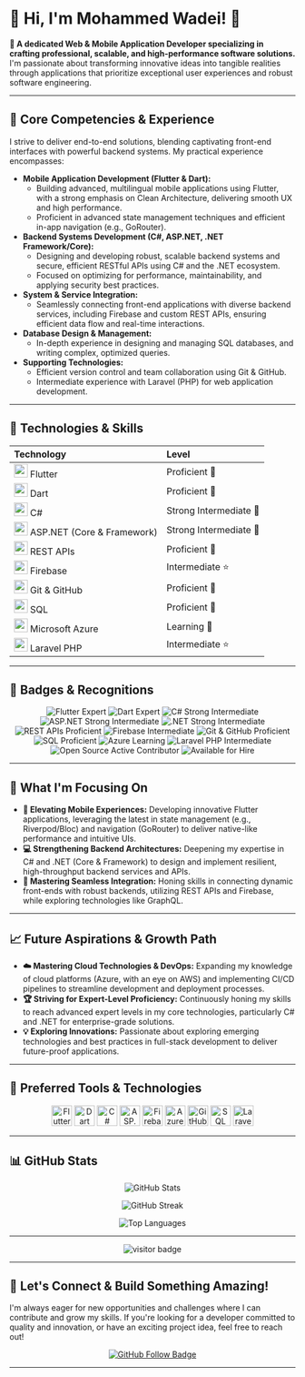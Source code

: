 # 🧊 Hi, I'm Mohammed Wadei! 👋

**🚀 A dedicated Web & Mobile Application Developer specializing in crafting professional, scalable, and high-performance software solutions.**
I'm passionate about transforming innovative ideas into tangible realities through applications that prioritize exceptional user experiences and robust software engineering.

---

## 🎯 Core Competencies & Experience

I strive to deliver end-to-end solutions, blending captivating front-end interfaces with powerful backend systems. My practical experience encompasses:

*   **Mobile Application Development (Flutter & Dart):**
    *   Building advanced, multilingual mobile applications using Flutter, with a strong emphasis on Clean Architecture, delivering smooth UX and high performance.
    *   Proficient in advanced state management techniques and efficient in-app navigation (e.g., GoRouter).
*   **Backend Systems Development (C#, ASP.NET, .NET Framework/Core):**
    *   Designing and developing robust, scalable backend systems and secure, efficient RESTful APIs using C# and the .NET ecosystem.
    *   Focused on optimizing for performance, maintainability, and applying security best practices.
*   **System & Service Integration:**
    *   Seamlessly connecting front-end applications with diverse backend services, including Firebase and custom REST APIs, ensuring efficient data flow and real-time interactions.
*   **Database Design & Management:**
    *   In-depth experience in designing and managing SQL databases, and writing complex, optimized queries.
*   **Supporting Technologies:**
    *   Efficient version control and team collaboration using Git & GitHub.
    *   Intermediate experience with Laravel (PHP) for web application development.

---

## 🚀 Technologies & Skills

| Technology | Level |
|:-----------|:------|
| <img src="https://img.icons8.com/color/48/flutter.png" width="24"/> Flutter | Proficient 🚀 |
| <img src="https://img.icons8.com/color/48/dart.png" width="24"/> Dart | Proficient 🚀 |
| <img src="https://img.icons8.com/color/48/c-sharp-logo.png" width="24"/> C# | Strong Intermediate 🎯 |
| <img src="https://img.icons8.com/color/48/asp.png" width="24"/> ASP.NET (Core & Framework) | Strong Intermediate 🎯 |
| <img src="https://img.icons8.com/ios-filled/50/api-settings.png" width="24"/> REST APIs | Proficient 🚀 |
| <img src="https://img.icons8.com/color/48/firebase.png" width="24"/> Firebase | Intermediate ⭐ |
| <img src="https://img.icons8.com/ios-glyphs/30/github.png" width="24"/> Git & GitHub | Proficient 🚀 |
| <img src="https://img.icons8.com/ios-filled/50/sql.png" width="24"/> SQL | Proficient 🚀 |
| <img src="https://img.icons8.com/color/48/azure-1.png" width="24"/> Microsoft Azure | Learning 📘 |
| <img src="https://img.icons8.com/external-tal-revivo-color-tal-revivo/48/000000/external-laravel-is-a-free-open-source-php-web-framework-logo-color-tal-revivo.png" width="24"/> Laravel PHP | Intermediate ⭐ |

---

## 🏅 Badges & Recognitions

<p align="center">
  <img src="https://img.shields.io/badge/Flutter-Expert-blue?logo=flutter&logoColor=white&style=for-the-badge" alt="Flutter Expert"/>
  <img src="https://img.shields.io/badge/Dart-Expert-blue?logo=dart&logoColor=white&style=for-the-badge" alt="Dart Expert"/>
  <img src="https://img.shields.io/badge/C%23-Strong%20Intermediate-239120?logo=c-sharp&logoColor=white&style=for-the-badge" alt="C# Strong Intermediate"/>
  <img src="https://img.shields.io/badge/ASP.NET-Strong%20Intermediate-512BD4?logo=dotnet&logoColor=white&style=for-the-badge" alt="ASP.NET Strong Intermediate"/>
  <img src="https://img.shields.io/badge/.NET%20(Core%20&%20Framework)-Strong%20Intermediate-512BD4?logo=dotnet&logoColor=white&style=for-the-badge" alt=".NET Strong Intermediate"/>
  <img src="https://img.shields.io/badge/REST%20APIs-Proficient-green?logo=api&logoColor=white&style=for-the-badge" alt="REST APIs Proficient"/>
  <img src="https://img.shields.io/badge/Firebase-Intermediate-FFCA28?logo=firebase&logoColor=black&style=for-the-badge" alt="Firebase Intermediate"/>
  <img src="https://img.shields.io/badge/Git%20&%20GitHub-Proficient-orange?logo=git&logoColor=white&style=for-the-badge" alt="Git & GitHub Proficient"/>
  <img src="https://img.shields.io/badge/SQL-Proficient-003B57?logo=postgresql&logoColor=white&style=for-the-badge" alt="SQL Proficient"/>
  <img src="https://img.shields.io/badge/Azure-Learning-0089D6?logo=microsoftazure&logoColor=white&style=for-the-badge" alt="Azure Learning"/>
  <img src="https://img.shields.io/badge/Laravel%20PHP-Intermediate-FF2D20?logo=laravel&logoColor=white&style=for-the-badge" alt="Laravel PHP Intermediate"/>
  <img src="https://img.shields.io/badge/Open%20Source-Active%20Contributor-brightgreen?logo=github&logoColor=white&style=for-the-badge" alt="Open Source Active Contributor" />
  <img src="https://img.shields.io/badge/Available%20For%20Hire-Yes-green?style=for-the-badge" alt="Available for Hire" />
</p>

---

## 🔭 What I'm Focusing On

*   **📱 Elevating Mobile Experiences:** Developing innovative Flutter applications, leveraging the latest in state management (e.g., Riverpod/Bloc) and navigation (GoRouter) to deliver native-like performance and intuitive UIs.
*   **💻 Strengthening Backend Architectures:** Deepening my expertise in C# and .NET (Core & Framework) to design and implement resilient, high-throughput backend services and APIs.
*   **🔗 Mastering Seamless Integration:** Honing skills in connecting dynamic front-ends with robust backends, utilizing REST APIs and Firebase, while exploring technologies like GraphQL.

---

## 📈 Future Aspirations & Growth Path

*   **☁️ Mastering Cloud Technologies & DevOps:** Expanding my knowledge of cloud platforms (Azure, with an eye on AWS) and implementing CI/CD pipelines to streamline development and deployment processes.
*   **🏆 Striving for Expert-Level Proficiency:** Continuously honing my skills to reach advanced expert levels in my core technologies, particularly C# and .NET for enterprise-grade solutions.
*   **💡 Exploring Innovations:** Passionate about exploring emerging technologies and best practices in full-stack development to deliver future-proof applications.

---

## 🧰 Preferred Tools & Technologies

<p align="center">
  <img src="https://img.icons8.com/color/48/flutter.png" width="36" alt="Flutter"/>
  <img src="https://img.icons8.com/color/48/dart.png" width="36" alt="Dart"/>
  <img src="https://img.icons8.com/color/48/c-sharp-logo.png" width="36" alt="C#"/>
  <img src="https://img.icons8.com/color/48/asp.png" width="36" alt="ASP.NET"/>
  <img src="https://img.icons8.com/color/48/firebase.png" width="36" alt="Firebase"/>
  <img src="https://img.icons8.com/color/48/azure-1.png" width="36" alt="Azure"/>
  <img src="https://img.icons8.com/ios-glyphs/30/github.png" width="36" alt="GitHub"/>
  <img src="https://img.icons8.com/ios-filled/50/sql.png" width="36" alt="SQL"/>
  <img src="https://img.icons8.com/external-tal-revivo-color-tal-revivo/48/000000/external-laravel-is-a-free-open-source-php-web-framework-logo-color-tal-revivo.png" width="36" alt="Laravel"/>
</p>

---

## 📊 GitHub Stats

<p align="center">
  <img src="https://github-readme-stats.vercel.app/api?username=Mwadei&show_icons=true&theme=radical" alt="GitHub Stats" />
</p>
<p align="center">
  <img src="https://github-readme-streak-stats.herokuapp.com?user=Mwadei&theme=radical" alt="GitHub Streak" />
</p>
<p align="center">
  <img src="https://github-readme-stats.vercel.app/api/top-langs/?username=Mwadei&layout=compact&theme=radical" alt="Top Languages" />
</p>

---

<p align="center">
  <img src="https://visitor-badge.laobi.icu/badge?page_id=Mwadei.Mwadei" alt="visitor badge"/>
</p>

---

## 🌟 Let's Connect & Build Something Amazing!

I'm always eager for new opportunities and challenges where I can contribute and grow my skills. If you're looking for a developer committed to quality and innovation, or have an exciting project idea, feel free to reach out!

<p align="center">
  <a href="https://github.com/Mwadei">
    <img src="https://img.shields.io/github/followers/Mwadei?label=Follow%20Me&style=social" alt="GitHub Follow Badge"/>
  </a>
  <!-- You can add LinkedIn or email badges here if you like -->
  <!-- Example:
  <a href="YOUR_LINKEDIN_PROFILE_URL">
    <img src="https://img.shields.io/badge/LinkedIn-0077B5?style=for-the-badge&logo=linkedin&logoColor=white" alt="LinkedIn Profile"/>
  </a>
  -->
</p>

---

<!--
**Mwadei/Mwadei** is a ✨ _special_ ✨ repository because its `README.md` (this file) appears on your GitHub profile.
-->
